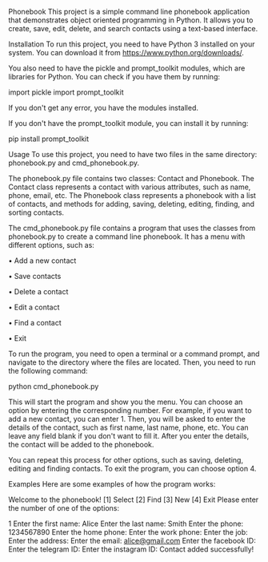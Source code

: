 Phonebook
This project is a simple command line phonebook application that demonstrates object oriented programming in Python. It allows you to create, save, edit, delete, and search contacts using a text-based interface.

Installation
To run this project, you need to have Python 3 installed on your system. You can download it from https://www.python.org/downloads/.

You also need to have the pickle and prompt_toolkit modules, which are libraries for Python. You can check if you have them by running:

import pickle
import prompt_toolkit

If you don't get any error, you have the modules installed.

If you don't have the prompt_toolkit module, you can install it by running:

pip install prompt_toolkit

Usage
To use this project, you need to have two files in the same directory: phonebook.py and cmd_phonebook.py.

The phonebook.py file contains two classes: Contact and Phonebook. The Contact class represents a contact with various attributes, such as name, phone, email, etc. The Phonebook class represents a phonebook with a list of contacts, and methods for adding, saving, deleting, editing, finding, and sorting contacts.

The cmd_phonebook.py file contains a program that uses the classes from phonebook.py to create a command line phonebook. It has a menu with different options, such as:

•  Add a new contact

•  Save contacts

•  Delete a contact

•  Edit a contact

•  Find a contact

•  Exit

To run the program, you need to open a terminal or a command prompt, and navigate to the directory where the files are located. Then, you need to run the following command:

python cmd_phonebook.py

This will start the program and show you the menu. You can choose an option by entering the corresponding number. For example, if you want to add a new contact, you can enter 1. Then, you will be asked to enter the details of the contact, such as first name, last name, phone, etc. You can leave any field blank if you don't want to fill it. After you enter the details, the contact will be added to the phonebook.

You can repeat this process for other options, such as saving, deleting, editing and finding contacts. To exit the program, you can choose option 4.

Examples
Here are some examples of how the program works:

Welcome to the phonebook!
[1] Select 
[2] Find
[3] New
[4] Exit
Please enter the number of one of the options:

1
Enter the first name: Alice
Enter the last name: Smith
Enter the phone: 1234567890
Enter the home phone: 
Enter the work phone: 
Enter the job: 
Enter the address: 
Enter the email: alice@gmail.com
Enter the facebook ID: 
Enter the telegram ID: 
Enter the instagram ID: 
Contact added successfully!